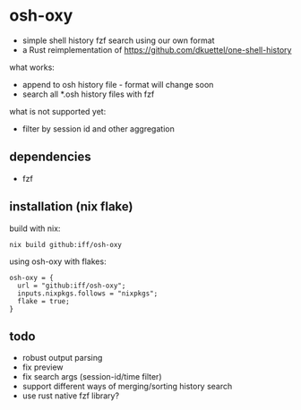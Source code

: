 # osh-oxy

- simple shell history fzf search using our own format
- a Rust reimplementation of https://github.com/dkuettel/one-shell-history

what works:

- append to osh history file - format will change soon
- search all \*.osh history files with fzf

what is not supported yet:

- filter by session id and other aggregation

## dependencies

- fzf

## installation (nix flake)

build with nix:

```
nix build github:iff/osh-oxy
```

using osh-oxy with flakes:

```
osh-oxy = {
  url = "github:iff/osh-oxy";
  inputs.nixpkgs.follows = "nixpkgs";
  flake = true;
}
```

## todo

- robust output parsing
- fix preview
- fix search args (session-id/time filter)
- support different ways of merging/sorting history search
- use rust native fzf library?
